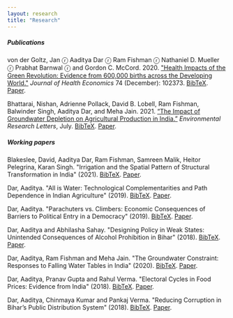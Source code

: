 ```yaml
---
layout: research
title: "Research"
---
```


##### Publications

von der Goltz, Jan ⓡ Aaditya Dar ⓡ Ram Fishman ⓡ Nathaniel D. Mueller ⓡ Prabhat Barnwal ⓡ and Gordon C. McCord. 2020. ["Health Impacts of the Green Revolution: Evidence from 600,000 births across the Developing World."](https://doi.org/10.1016/j.jhealeco.2020.102373) _Journal of Health Economics_ 74 (December): 102373. [BibTeX](/research/bib/vdfmbm_greenrev.bib). [Paper](/research/vdfmbm_greenrev.pdf). <!--[What was the impact of adoption of agricultural technology on infant mortality?] -->

Bhattarai, Nishan, Adrienne Pollack, David B. Lobell, Ram Fishman, Balwinder Singh, Aaditya Dar, and Meha Jain. 2021. [“The Impact of Groundwater Depletion on Agricultural Production in India.”](https://doi.org/10.1088/1748-9326/ac10de) _Environmental Research Letters_, July. [BibTeX](/research/bib/bplfsdj_groundwater.bib). [Paper](/research/bplfsdj_groundwater.pdf).

##### Working papers

Blakeslee, David, Aaditya Dar, Ram Fishman, Samreen Malik, Heitor Pelegrina, Karan Singh. "Irrigation and the Spatial Pattern of Structural Transformation in India" (2021). [BibTeX](/research/bib/bdfmps_irrigation.bib). [Paper](/research/bdfmps_irrigation.pdf).  <!-- [How did canal irrigation affect agriculture, non-agricultural employment and urbanization in villages and towns?] -->

Dar, Aaditya. "All is Water: Technological Complementarities and Path Dependence in Indian Agriculture" (2019). [BibTeX](/research/bib/dar_canals.bib). [Paper](/research/dar_canals.pdf). <!-- [Does history have persisting effects through mechanisms other than extractive land institutions?] -->

Dar, Aaditya. "Parachuters vs. Climbers: Economic Consequences of Barriers to Political Entry in a Democracy" (2019). [BibTeX](/research/bib/dar_parachuters.bib). [Paper](/research/dar_parachuters.pdf). <!-- [How does a legislator’s career prior to joining politics impact local economic growth?] -->

Dar, Aaditya and Abhilasha Sahay. "Designing Policy in Weak States: Unintended Consequences of Alcohol Prohibition in Bihar" (2018). [BibTeX](/research/bib/ds_prohibition.bib). [Paper](/research/ds_prohibition.pdf). <!-- [What happens to crime when the consumption and sale of alcohol is completely banned?] -->

Dar, Aaditya, Ram Fishman and Meha Jain. "The Groundwater Constraint: Responses to Falling Water Tables in India" (2020). [BibTeX](/research/bib/dfj_groundwater.bib). [Paper](/research/dfj_groundwater.pdf). <!-- [What are the short-run consequences of environmental degradation?] -->

Dar, Aaditya, Pranav Gupta and Rahul Verma. "Electoral Cycles in Food Prices: Evidence from India" (2018). [BibTeX](/research/bib/dgv_onions.bib). [Paper](/research/dgv_onions.pdf). <!-- [Under what conditions do prices of essential food commodities vary with the timing of elections? ] -->

Dar, Aaditya, Chinmaya Kumar and Pankaj Verma. "Reducing Corruption in Bihar’s Public Distribution System" (2018). [BibTeX](/research/bib/dkv_pds.bib). [Paper](/research/dkv_pds.pdf). <!-- [How important are ‘monitoring’ effects in an informational campaign?] -->
